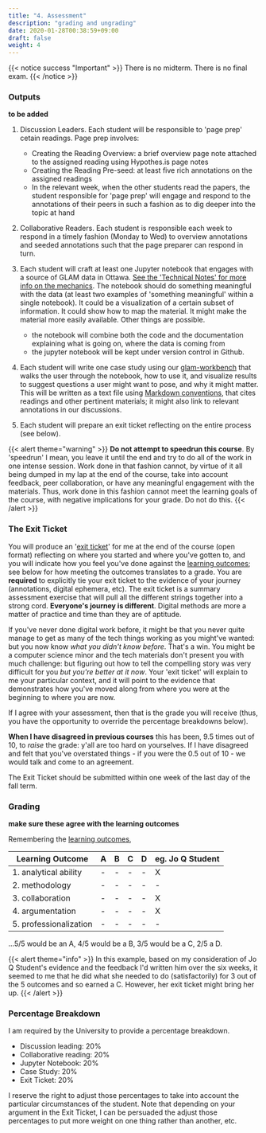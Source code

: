 ```yaml
---
title: "4. Assessment"
description: "grading and ungrading"
date: 2020-01-28T00:38:59+09:00
draft: false
weight: 4
---
```

{{< notice success "Important" >}}
There is no midterm. There is no final exam.
{{< /notice >}}

### Outputs

**to be added**

1. Discussion Leaders. Each student will be responsible to 'page prep' cetain readings. Page prep involves:
	- Creating the Reading Overview: a brief overview page note attached to the assigned reading using Hypothes.is page notes
	- Creating the Reading Pre-seed: at least five rich annotations on the assigned readings
	- In the relevant week, when the other students read the papers, the student responsible for 'page prep' will engage and respond to the annotations of their peers in such a fashion as to dig deeper into the topic at hand

2. Collaborative Readers. Each student is responsible each week to respond in a timely fashion (Monday to Wed) to overview annotations and seeded annotations such that the page preparer can respond in turn.

3. Each student will craft at least one Jupyter notebook that engages with a source of GLAM data in Ottawa. [See the 'Technical Notes' for more info on the mechanics](/building/). The notebook should do something meaningful with the data (at least two examples of 'something meaningful' within a single notebook). It could be a visualization of a certain subset of information. It could show how to map the material. It might make the material more easily available. Other things are possible.
	- the notebook will combine both the code and the documentation explaining what is going on, where the data is coming from
	- the jupyter notebook will be kept under version control in Github.

4. Each student will write one case study using our [glam-workbench](/building/) that walks the user through the notebook, how to use it, and visualize results to suggest questions a user might want to pose, and why it might matter. This will be written as a text file using [Markdown conventions](https://www.markdownguide.org/cheat-sheet), that cites readings and other pertinent materials; it might also link to relevant annotations in our discussions.

5. Each student will prepare an exit ticket reflecting on the entire process (see below).


{{< alert theme="warning" >}}
**Do not attempt to speedrun this course**. By 'speedrun' I mean, you leave it until the end and try to do all of the work in one intense session. Work done in that fashion cannot, by virtue of it all being dumped in my lap at the end of the course, take into account feedback, peer collaboration, or have any meaningful engagement with the materials. Thus, work done in this fashion cannot meet the learning goals of the course, with negative implications for your grade. Do not do this.
{{< /alert >}}

### The Exit Ticket

You will produce an '[exit ticket](#)' for me at the end of the course (open format) reflecting on where you started and where you've gotten to, and you will indicate how you feel you've done against the [learning outcomes](docs/2-learning-outcomes); see below for how meeting the outcomes translates to a grade. You are **required** to explicitly tie your exit ticket to the evidence of your journey (annotations, digital ephemera, etc). The exit ticket is a summary assessment exercise that will pull all the different strings together into a strong cord. **Everyone's journey is different**. Digital methods are more a matter of practice and time than they are of aptitude.

If you've never done digital work before, it might be that you never quite manage to get as many of the tech things working as you might've wanted: but you now know _what you didn't know before_. That's a win. You might be a computer science minor and the tech materials don't present you with much challenge: but figuring out how to tell the compelling story was very difficult for you _but you're better at it now_. Your 'exit ticket' will explain to me your particular context, and it will point to the evidence that demonstrates how you've moved along from where you were at the beginning to where you are now.

If I agree with your assessment, then that is the grade you will receive (thus, you have the opportunity to override the percentage breakdowns below).

**When I have disagreed in previous courses** this has been, 9.5 times out of 10, to _raise_ the grade: y'all are too hard on yourselves. If I have disagreed and felt that you've overstated things - if you were the 0.5 out of 10 - we would talk and come to an agreement.

The Exit Ticket should be submitted within one week of the last day of the fall term.

### Grading

**make sure these agree with the learning outcomes**

Remembering the [learning outcomes](docs/2-learning-outcomes),

|Learning Outcome|A|B|C|D|eg. Jo Q Student|
|----------------|-|-|-|-|-|
|1. analytical ability|-|-|-|-|X|
|2. methodology|-|-|-|-|-|
|3. collaboration|-|-|-|-|X|
|4. argumentation|-|-|-|-|X|
|5. professionalization|-|-|-|-|-|

...5/5 would be an A, 4/5 would be a B, 3/5 would be a C, 2/5 a D.

{{< alert theme="info" >}}
In this example, based on my consideration of Jo Q Student's evidence and the feedback I'd written him over the six weeks, it seemed to me that he did what she needed to do (satisfactorily) for 3 out of the 5 outcomes and so earned a C. However, her exit ticket might bring her up.
{{< /alert >}}

### Percentage Breakdown

I am required by the University to provide a percentage breakdown.

+ Discussion leading: 20%
+ Collaborative reading: 20%
+ Jupyter Notebook: 20%
+ Case Study: 20%
+ Exit Ticket: 20%

I reserve the right to adjust those percentages to take into account the particular circumstances of the student. Note that depending on your argument in the Exit Ticket, I can be persuaded the adjust those percentages to put more weight on one thing rather than another, etc.
